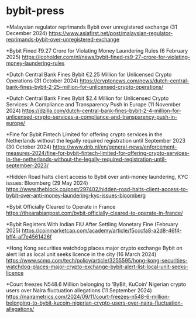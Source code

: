 # bybit-press

*Malaysian regulator reprimands Bybit over unregistered exchange (31 December 2024)
https://www.asiafirst.net/post/malaysian-regulator-reprimands-bybit-over-unregistered-exchange

*Bybit Fined ₹9.27 Crore for Violating Money Laundering Rules (6 February 2025)
https://icoholder.com/nl/news/bybit-fined-rs9-27-crore-for-violating-money-laundering-rules

*Dutch Central Bank Fines Bybit €2.25 Million for Unlicensed Crypto Operations (31 October 2024)
https://cryptonews.com/news/dutch-central-bank-fines-bybit-2-25-million-for-unlicensed-crypto-operations/

*Dutch Central Bank Fines Bybit $2.4 Million for Unlicensed Crypto Services: A Compliance and Transparency Push in Europe (11 November 2024)
https://dzilla.com/dutch-central-bank-fines-bybit-2-4-million-for-unlicensed-crypto-services-a-compliance-and-transparency-push-in-europe/

*Fine for Bybit Fintech Limited for offering crypto services in the Netherlands without the legally required registration until September 2023 (30 October 2024)
https://www.dnb.nl/en/general-news/enforcement-measures-2024/fine-for-bybit-fintech-limited-for-offering-crypto-services-in-the-netherlands-without-the-legally-required-registration-until-september-2023/

*Hidden Road halts client access to Bybit over anti-money laundering, KYC issues: Bloomberg (29 May 2024)
https://www.theblock.co/post/297402/hidden-road-halts-client-access-to-bybit-over-anti-money-laundering-kyc-issues-bloomberg

*Bybit Officially Cleared to Operate in France
https://thearabianpost.com/bybit-officially-cleared-to-operate-in-france/

*Bybit Registers With Indian FIU After Settling Monetary Fine (February 2025)
https://coinmarketcap.com/academy/article/f5cccfa8-a2d8-46f4-bff4-af7e4561426f

*Hong Kong securities watchdog places major crypto exchange Bybit on alert list as local unit seeks licence in the city (16 March 2024)
https://www.scmp.com/tech/policy/article/3255595/hong-kong-securities-watchdog-places-major-crypto-exchange-bybit-alert-list-local-unit-seeks-licence

*Court freezes N548.6 Million belonging to ‘ByBit, KuCoin’ Nigerian crypto users over Naira fluctuation allegations (11 September 2024)
https://nairametrics.com/2024/09/11/court-freezes-n548-6-million-belonging-to-bybit-kucoin-nigerian-crypto-users-over-naira-fluctuation-allegations/


